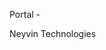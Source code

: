 Portal - 







































































































































































































































































Neyvin Technologies